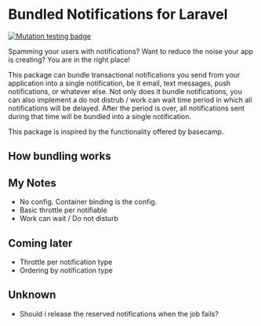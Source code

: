 # Bundled Notifications for Laravel

[![Mutation testing badge](https://img.shields.io/endpoint?style=flat&url=https%3A%2F%2Fbadge-api.stryker-mutator.io%2Fgithub.com%2Ftimacdonald%2Fdebounced-notifications%2Fmaster)](https://dashboard.stryker-mutator.io/reports/github.com/timacdonald/debounced-notifications/master)

Spamming your users with notifications? Want to reduce the noise your app is creating? You are in the right place!

This package can bundle transactional notifications you send from your application into a single notification, be it email, text messages, push notifications, or whatever else. Not only does it bundle notifications, you can also implement a do not distrub / work can wait time period in which all notifications will be delayed. After the period is over, all notifications sent during that time will be bundled into a single notification.

This package is inspired by the functionality offered by basecamp.

## How bundling works




## My Notes
- No config. Container binding is the config.
- Basic throttle per notifiable
- Work can wait / Do not disturb

## Coming later
- Throttle per notification type
- Ordering by notification type

## Unknown
- Should i release the reserved notifications when the job fails?
